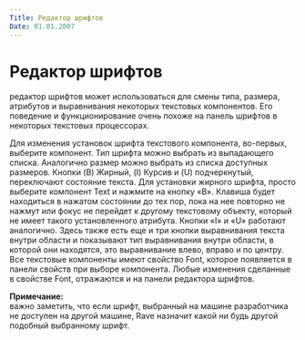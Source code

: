 ```yaml
---
Title: Редактор шрифтов
Date: 01.01.2007
---
```



Редактор шрифтов
================

редактор шрифтов может использоваться для смены типа, размера, атрибутов
и выравнивания некоторых текстовых компонентов. Его поведение и
функционирование очень похоже на панель шрифтов в некоторых текстовых
процессорах.

Для изменения установок шрифта текстового компонента, во-первых,
выберите компонент. Тип шрифта можно выбрать из выпадающего списка.
Аналогично размер можно выбрать из списка доступных размеров. Кнопки (B)
Жирный, (I) Курсив и (U) подчеркнутый, переключают состояние текста.
Для установки жирного шрифта, просто выберите компонент Text и нажмите
на кнопку «B». Клавиша будет находиться в нажатом состоянии до тех пор,
пока на нее повторно не нажмут или фокус не перейдет к другому
текстовому объекту, который не имеет такого установленного атрибута.
Кнопки «I» и «U» работают аналогично. Здесь также есть еще и три кнопки
выравнивания текста внутри области и показывают тип выравнивания внутри
области, в которой они находятся, это выравнивание влево, вправо и по
центру. Все текстовые компоненты имеют свойство Font, которое появляется
в панели свойств при выборе компонента. Любые изменения сделанные в
свойстве Font, отражаются и на панели редактора шрифтов.

**Примечание:**  
важно заметить, что если шрифт, выбранный на машине
разработчика не доступен на другой машине, Rave назначит какой ни будь
другой подобный выбранному шрифт.
